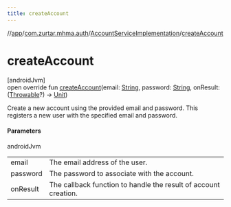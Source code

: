 ```yaml
---
title: createAccount
---
```

//[app](../../../index.html)/[com.zurtar.mhma.auth](../index.html)/[AccountServiceImplementation](index.html)/[createAccount](create-account.html)



# createAccount



[androidJvm]\
open override fun [createAccount](create-account.html)(email: [String](https://kotlinlang.org/api/core/kotlin-stdlib/kotlin/-string/index.html), password: [String](https://kotlinlang.org/api/core/kotlin-stdlib/kotlin/-string/index.html), onResult: ([Throwable](https://kotlinlang.org/api/core/kotlin-stdlib/kotlin/-throwable/index.html)?) -&gt; [Unit](https://kotlinlang.org/api/core/kotlin-stdlib/kotlin/-unit/index.html))



Create a new account using the provided email and password. This registers a new user with the specified email and password.



#### Parameters


androidJvm

| | |
|---|---|
| email | The email address of the user. |
| password | The password to associate with the account. |
| onResult | The callback function to handle the result of account creation. |



